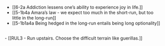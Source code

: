 - [[6-2a Addiction lessens one’s ability to experience joy in life.]]
- [[5-1b4a Amara’s law - we expect too much in the short-run, but too little in the long-run]]
- [[5-1b1a4a Being hedged in the long-run entails being long optionality]]
<br>
- [[RUL3 - Run upstairs. Choose the difficult terrain like guerillas.]]

